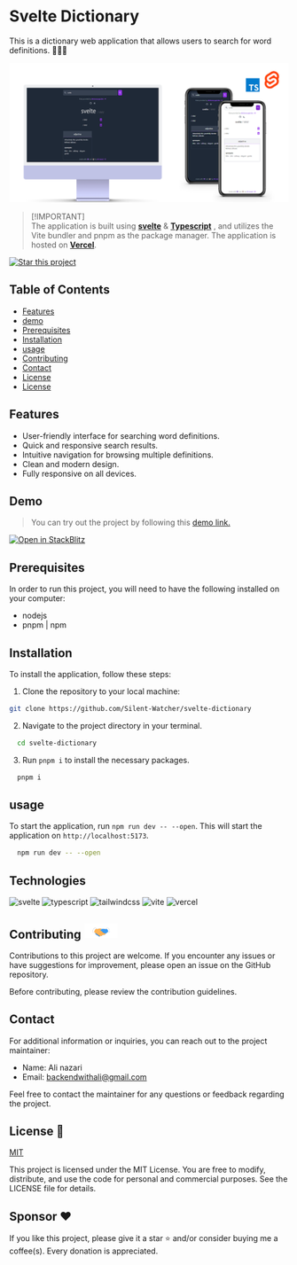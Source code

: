 # Svelte Dictionary
This is a dictionary web application that allows users to search for word definitions. 🧙🏻‍♂️

<!-- banner start -->
![svelte dictionary project](https://github.com/Silent-Watcher/svelte-dictionary/blob/master/.github/svelte-dictionary-banner.png)
<!-- banner end -->

> [!IMPORTANT]\
> The application is built using **[svelte](https://svelte.dev)** & **[Typescript](https://www.typescriptlang.org)** , and utilizes the Vite bundler and pnpm as the package manager. The application is hosted on **[Vercel](https://vercel.com)**.

[![Star this project](https://img.shields.io/badge/-%E2%AD%90%20Star%20this%20project-F1E2AC?style=for-the-badge)](https://github.com/Silent-Watcher/svelte-dictionary)

## Table of Contents

-   [Features](https://github.com/Silent-Watcher/svelte-dictionary#features)
-   [demo](https://github.com/Silent-Watcher/svelte-dictionary#demo)
-   [Prerequisites](https://github.com/Silent-Watcher/svelte-dictionary#Prerequisites)
-   [Installation](https://github.com/Silent-Watcher/svelte-dictionary#Installation)
-   [usage](https://github.com/Silent-Watcher/svelte-dictionary#usage)
-   [Contributing](https://github.com/Silent-Watcher/svelte-dictionary#Contributing)
-   [Contact](https://github.com/Silent-Watcher/svelte-dictionary#Contact)
-   [License](https://github.com/Silent-Watcher/svelte-dictionary#License)
-   [License](https://github.com/Silent-Watcher/svelte-dictionary#Sponsor)

## Features

-   User-friendly interface for searching word definitions.
-   Quick and responsive search results.
-   Intuitive navigation for browsing multiple definitions.
-   Clean and modern design.
-   Fully responsive on all devices.

## Demo 

> You can try out the project by following this [demo link.](https://dictionary-ten-rosy.vercel.app/)

[![Open in StackBlitz](https://developer.stackblitz.com/img/open_in_stackblitz.svg)](https://stackblitz.com/github/Silent-Watcher/svelte-dictionary)

## Prerequisites
In order to run this project, you will need to have the following installed on your computer:
- nodejs
- pnpm | npm

## Installation
To install the application, follow these steps:

1.  Clone the repository to your local machine:

 
```bash
git clone https://github.com/Silent-Watcher/svelte-dictionary
```

2. Navigate to the project directory in your terminal.

 
```bash
  cd svelte-dictionary
```
3. Run `pnpm i` to install the necessary packages.

 
```bash
  pnpm i
```

## usage

To start the application, run `npm run dev -- --open`. This will start the application on `http://localhost:5173`.

```bash
  npm run dev -- --open
```
## Technologies
![svelte](https://ziadoua.github.io/m3-Markdown-Badges/badges/Svelte/svelte2.svg)
![typescript](https://ziadoua.github.io/m3-Markdown-Badges/badges/TypeScript/typescript2.svg)
![tailwindcss](https://ziadoua.github.io/m3-Markdown-Badges/badges/TailwindCSS/tailwindcss2.svg)
![vite](https://ziadoua.github.io/m3-Markdown-Badges/badges/ViteJS/vitejs2.svg)
![vercel](https://ziadoua.github.io/m3-Markdown-Badges/badges/Vercel/vercel2.svg)

## Contributing  <img src="https://github.com/0xAbdulKhalid/0xAbdulKhalid/raw/main/assets/mdImages/handshake.gif" width ="60">

Contributions to this project are welcome. 
If you encounter any issues or have suggestions for improvement, please open an issue on the GitHub repository.

Before contributing, please review the contribution guidelines.

## Contact

For additional information or inquiries, you can reach out to the project maintainer:

- Name: Ali nazari
- Email: backendwithali@gmail.com

Feel free to contact the maintainer for any questions or feedback regarding the project.

## License 🔐

[MIT](https://choosealicense.com/licenses/mit/)

This project is licensed under the MIT License. You are free to modify, distribute, and use the code for personal and commercial purposes. See the LICENSE file for details.

## Sponsor ❤
If you like this project, please give it a star ⭐ and/or consider buying me a coffee(s). Every donation is appreciated.
